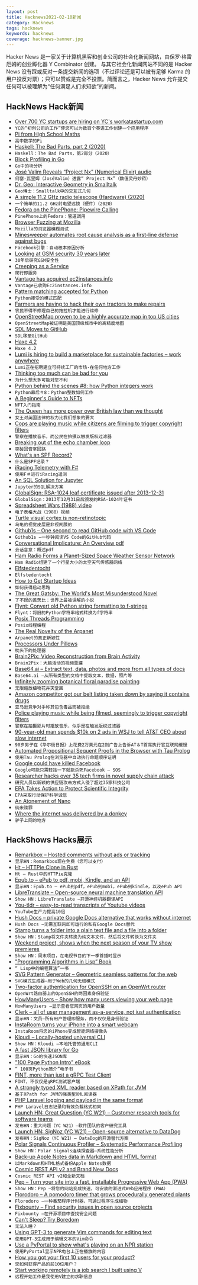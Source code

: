 ```yaml
---
layout: post
title: Hacknews2021-02-10新闻
category: Hacknews
tags: hacknews
keywords: hacknews
coverage: hacknews-banner.jpg
---
```


Hacker News 是一家关于计算机黑客和创业公司的社会化新闻网站，由保罗·格雷厄姆的创业孵化器 Y Combinator 创建。
与其它社会化新闻网站不同的是 Hacker News 没有踩或反对一条提交新闻的选项（不过评论还是可以被有足够 Karma 的用户投反对票）；只可以赞或是完全不投票。简而言之，Hacker News 允许提交任何可以被理解为“任何满足人们求知欲”的新闻。

## HackNews Hack新闻


- [Over 700 YC startups are hiring on YC's workatastartup.com](https://www.workatastartup.com/jobs)
- `YC的“初创公司的工作”使您可以为数百个英语工作创建一个应用程序`
- [Pi from High School Maths](https://theartofmachinery.com/2020/10/26/pi_from_high_school_maths.html)
- `高中数学的Pi`
- [Haskell: The Bad Parts, part 2 (2020)](https://www.snoyman.com/blog/2020/11/haskell-bad-parts-2)
- `Haskell：The Bad Parts，第2部分（2020）`
- [Block Profiling in Go](https://github.com/felixge/go-profiler-notes/blob/main/block.md)
- `Go中的块分析`
- [José Valim Reveals “Project Nx” (Numerical Elixir) audio](https://thinkingelixir.com/podcast-episodes/034-jose-valim-reveals-project-nx/)
- `何塞·瓦里姆（JoséValim）透露“ Project Nx”（数值灵丹妙药）`
- [Dr. Geo: Interactive Geometry in Smalltalk](http://www.drgeo.eu/)
- `Geo博士：Smalltalk中的交互式几何`
- [A simple 11.2 GHz radio telescope (Hardware) (2020)](https://physicsopenlab.org/2020/10/10/a-simple-11-2-ghz-radiotelescope/)
- `一个简单的11.2 GHz射电望远镜（硬件）（2020）`
- [Fedora on the PinePhone: Pipewire Calling](https://odysee.com/@linmob:3/fedora-on-the-pinephone-pipewire-calling:1)
- `PinePhone上的Fedora：管道调用`
- [Browser Fuzzing at Mozilla](https://hacks.mozilla.org/2021/02/browser-fuzzing-at-mozilla/)
- `Mozilla的浏览器模糊测试`
- [Minesweeper automates root cause analysis as a first-line defense against bugs](https://engineering.fb.com/2021/02/09/developer-tools/minesweeper/)
- `Facebook引擎：自动根本原因分析`
- [Looking at GSM security 30 years later](https://harrisonsand.com/gsm-security/)
- `30年后研究GSM安全性`
- [Creeping as a Service](https://every.to/divinations/creeping-as-a-service-craas)
- `爬行即服务`
- [Vantage has acquired ec2instances.info](https://www.vantage.sh/blog/vantage-has-acquired-ec2instances-info)
- `Vantage已收购Ec2instances.info`
- [Pattern matching accepted for Python](https://lwn.net/Articles/845480/)
- `Python接受的模式匹配`
- [Farmers are having to hack their own tractors  to make repairs](https://www.thedrive.com/news/39158/farmers-are-having-to-hack-their-own-tractors-just-to-make-repairs)
- `农民不得不修理自己的拖拉机才能进行维修`
- [OpenStreetMap proven to be a highly accurate map in top US cities](https://eng.lyft.com/how-lyft-discovered-openstreetmap-is-the-freshest-map-for-rideshare-a7a41bf92ec)
- `OpenStreetMap被证明是美国顶级城市中的高精度地图`
- [SDL Moves to GitHub](https://discourse.libsdl.org/t/sdl-moving-to-github/28700/5)
- `SDL移至GitHub`
- [Haxe 4.2](https://community.haxe.org/t/haxe-4-2-0-is-released/2888)
- `Haxe 4.2`
- [Lumi is hiring to build a marketplace for sustainable factories – work anywhere](https://www.lumi.com/jobs)
- `Lumi正在招聘建立可持续工厂的市场-在任何地方工作`
- [Thinking too much can be bad for you](https://www.economist.com/1843/2012/12/29/why-thinking-too-much-can-be-bad-for-you)
- `为什么想太多可能对您不利`
- [Python behind the scenes #8: how Python integers work](https://tenthousandmeters.com/blog/python-behind-the-scenes-8-how-python-integers-work/)
- `Python幕后＃8：Python整数如何工作`
- [A Beginner's Guide to NFTs](https://linda.mirror.xyz/df649d61efb92c910464a4e74ae213c4cab150b9cbcc4b7fb6090fc77881a95d)
- `NFT入门指南`
- [The Queen has more power over British law than we thought](https://www.theguardian.com/commentisfree/2021/feb/08/queen-power-british-law-queens-consent)
- `女王对英国法律的权力比我们想象的要大`
- [Cops are playing music while citizens are filming to trigger copyright filters](https://twitter.com/jason_koebler/status/1359213426740895744)
- `警察在播放音乐，而公民在拍摄以触发版权过滤器`
- [Breaking out of the echo chamber loop](https://www.hunterclarke.me/posts/why-youre-in-an-echo-chamber)
- `突破回音室回路`
- [What's an SPF Record?](https://blog.ohmysmtp.com/blog/whats-an-spf-record/)
- `什么是SPF记录？`
- [iRacing Telemetry with F#](https://markjames.dev/2021-02-09-iracing-telemetry-fsharp/)
- `使用F＃进行iRacing遥测`
- [An SQL Solution for Jupyter](https://blog.jupyter.org/an-sql-solution-for-jupyter-ef4a00a0d925)
- `Jupyter的SQL解决方案`
- [GlobalSign: RSA-1024 leaf certificate issued after 2013-12-31](https://bugzilla.mozilla.org/show_bug.cgi?id=1690807)
- `GlobalSign：2013年12月31日后颁发的RSA-1024叶证书`
- [Spreadsheet Wars (1988) video](https://archive.org/details/CC606_spreadsheet_wars)
- `电子表格大战（1988）视频`
- [Turtle visual cortex is non-retinotopic](https://blog.jordan.matelsky.com/365papers/141/)
- `乌龟的视觉皮层是非视网膜的`
- [Github1s – One second to read GitHub code with VS Code](https://github.com/conwnet/github1s)
- `Github1s –一秒钟阅读VS Code的GitHub代码`
- [Conversational Implicature: An Overview pdf](https://web.stanford.edu/class/linguist236/implicature/materials/ling236-handout-04-02-implicature.pdf)
- `会话含意：概述pdf`
- [Ham Radio Forms a Planet-Sized Space Weather Sensor Network](https://eos.org/features/ham-radio-forms-a-planet-sized-space-weather-sensor-network)
- `Ham Radio组建了一个行星大小的太空天气传感器网络`
- [Elfstedentocht](https://en.wikipedia.org/wiki/Elfstedentocht)
- `Elfstedentocht`
- [How to Get Startup Ideas](https://www.wilburlabs.com/blueprints/how-to-get-startup-ideas)
- `如何获得启动思路`
- [The Great Gatsby: The World's Most Misunderstood Novel](https://www.bbc.com/culture/article/20210209-the-worlds-most-misunderstood-novel)
- `了不起的盖茨比：世界上最被误解的小说`
- [Flynt: Convert old Python string formatting to f-strings](https://github.com/ikamensh/flynt)
- `Flynt：将旧的Python字符串格式转换为f字符串`
- [Posix Threads Programming](https://computing.llnl.gov/tutorials/pthreads/)
- `Posix线程编程`
- [The Real Novelty of the Arpanet](https://twobithistory.org/2021/02/07/arpanet.html)
- `Arpanet的真正新颖性`
- [Processors Under Pillows](https://mr-x.medium.com/processors-under-pillows-e5ca4145a773)
- `枕头下的处理器`
- [Brain2Pix: Video Reconstruction from Brain Activity](https://www.biorxiv.org/content/10.1101/2021.02.02.429430v1)
- `Brain2Pix：大脑活动的视频重建`
- [Base64.ai – Extract text, data, photos and more from all types of docs](http://base64.ai/)
- `Base64.ai –从所有类型的文档中提取文本，数据，照片等`
- [Infinitely zooming botanical floral paradise painting](http://arkadia.xyz/)
- `无限缩放植物花卉天堂画`
- [Amazon competitor got our belt listing taken down by saying it contains drugs](https://travelhead.medium.com/competitor-reported-our-no-buckle-belts-as-containing-a-dea-controlled-substance-and-got-us-e6df903172a3)
- `亚马逊竞争对手称其包含毒品而被拒绝`
- [Police playing music while being filmed, seemingly to trigger copyright filters](https://www.vice.com/en/article/bvxb94/is-this-beverly-hills-cop-playing-sublimes-santeria-to-avoid-being-livestreamed)
- `警察在拍摄影片时播放音乐，似乎是在触发版权过滤器`
- [90-year-old man spends $10k on 2 ads in WSJ to tell AT&T CEO about slow internet](https://www.foxla.com/news/90-year-old-man-spends-10000-on-2-ads-in-wsj-to-tell-att-ceo-about-his-slow-internet-service)
- `90岁男子在《华尔街日报》上花费2万美元在2则广告上告诉AT＆T首席执行官互联网缓慢`
- [Automated Propositional Sequent Proofs in the Browser with Tau Prolog](https://www.philipzucker.com/javascript-automated-proving/)
- `使用Tau Prolog在浏览器中自动执行命题顺序证明`
- [Google could have killed Facebook](https://shaneosullivan.wordpress.com/2020/12/02/the-story-of-how-google-could-have-killed-facebook-with-the-flick-of-a-switch/)
- `Google可能只需轻按一下就能杀死Facebook – SOS`
- [Researcher hacks over 35 tech firms in novel supply chain attack](https://www.bleepingcomputer.com/news/security/researcher-hacks-over-35-tech-firms-in-novel-supply-chain-attack/)
- `研究人员以新颖的供应链攻击方式入侵了超过35家科技公司`
- [EPA Takes Action to Protect Scientific Integrity](https://www.epa.gov/newsreleases/epa-takes-action-protect-scientific-integrity)
- `EPA采取行动保护科学诚信`
- [An Atonement of Nano](https://www.noa-s.org/nano.html)
- `纳米赎罪`
- [Where the internet was delivered by a donkey](https://restofworld.org/2021/delivering-the-internet-by-donkey/)
- `驴子上网的地方`


## HackShows Hacks展示

- [ Remarkbox – Hosted comments without ads or tracking](https://www.remarkbox.com/remarkbox-is-now-pay-what-you-can.html)
- `显示HN：Remarkbox现在免费（您可以支付）`
- [ Ht – HTTPie Clone in Rust](https://github.com/ducaale/ht)
- `Ht – Rust中的HTTPie克隆`
- [ Epub.to – ePub to pdf, mobi, Kindle, and an API](https://epub.to)
- `显示HN：Epub.to – ePub到pdf，ePub到mobi，ePub到kindle，以及ePub API`
- [ LibreTranslate – Open-source neural machine translation API](https://libretranslate.com/)
- `Show HN：LibreTranslate –开源神经机器翻译API`
- [ You-tldr – easy-to-read transcripts of Youtube videos](https://you-tldr.com/)
- `YouTube生产力提高10倍`
- [ Hush Docs – private Google Docs alternative that works without internet](https://demo.hushdocs.com)
- `Hush Docs –无需互联网即可运行的私有Google Docs替代`
- [ Stamp turns a folder into a plain text file and a file into a folder](https://github.com/treenotation/jtree/tree/master/langs/stamp)
- `Show HN：Stamp将文件夹转换为纯文本文件，然后将文件转换为文件夹`
- [ Weekend project, shows when the next season of your TV show premieres](item?id=26066346)
- `Show HN：周末项目，在电视节目的下一季首播时显示`
- [ "Programming Algorithms in Lisp” Book](https://www.apress.com/gp/book/9781484264270)
- `“ Lisp中的编程算法”一书`
- [ SVG Pattern Generator – Geometric seamless patterns for the web](https://www.visiwig.com/patterns/)
- `SVG模式生成器–用于Web的几何无缝模式`
- [ Two-factor authentication for OpenSSH on an OpenWrt router](https://forum.openwrt.org/t/howto-openssh-with-mfa-on-openwrt-19-07-x-using-google-authenticator/88025)
- `OpenWrt路由器上的OpenSSH的两因素身份验证`
- [ HowManyUsers – Show how many users viewing your web page](https://howmanyusers.my.id/)
- `HowManyUsers –显示查看您网页的用户数量`
- [ Clerk – all of user management as-a-service, not just authentication](https://clerk.dev/blog/all-of-user-management-not-just-authentication)
- `显示HN：文员–所有用户管理即服务，而不仅仅是身份验证`
- [ InstaRoom turns your iPhone into a smart webcam](https://instaroom.me/)
- `InstaRoom将您的iPhone变成智能网络摄像头`
- [ Kloudi – Locally-hosted universal CLI](https://kloudi.tech)
- `Show HN：Kloudi –本地托管的通用CLI`
- [ A fast JSON library for Go](https://github.com/goccy/go-json)
- `显示HN：Go的快速JSON库`
- [ "100 Page Python Intro" eBook](https://learnbyexample.github.io/100_page_python_intro/introduction.html)
- `“ 100页Python简介”电子书`
- [ FINT, more than just a gRPC Test Client](http://www.bytesmotion.com/fint/)
- `FINT，不仅仅是gRPC测试客户端`
- [ A strongly typed XML reader based on XPath for JVM](https://github.com/nileshkhaire/BabyCorn)
- `基于XPath for JVM的强类型XML阅读器`
- [ PHP Laravel logging and payload in the same format](https://github.com/Andrew-Kang-G/laravel-final-logger)
- `PHP Laravel日志记录和有效负载格式相同`
- [Launch HN: Great Question (YC W21) – Customer research tools for software teams](item?id=26079141)
- `发布HN：重大问题（YC W21）–软件团队的客户研究工具`
- [Launch HN: SigNoz (YC W21) – Open-source alternative to DataDog](item?id=26079389)
- `发布HN：SigNoz（YC W21）– DataDog的开源替代方案`
- [ Polar Signals Continuous Profiler – Systematic Performance Profiling](https://www.polarsignals.com/blog/posts/2021/02/09/announcing-polar-signals-continuous-profiler/)
- `Show HN：Polar Signals连续探查器–系统性能分析`
- [ Back-up Apple Notes data in Markdown and HTML format](https://apps.apple.com/in/app/exporter/id1099120373?mt=12)
- `以Markdown和HTML格式备份Apple Notes数据`
- [ Cosmic REST API v2 and Brand New Docs](https://www.cosmicjs.com/changelog/announcing-cosmic-rest-api-v2-new-docs)
- `Cosmic REST API v2和全新文档`
- [ Pep – Turn your site into a fast, installable Progressive Web App (PWA)](https://pep.dev/?hn)
- `Show HN：Pep –将您的网站变成快速，可安装的渐进式Web应用程序（PWA）`
- [ Florodoro – A pomodoro timer that grows procedurally generated plants](https://github.com/xiaoxiae/Florodoro)
- `Florodoro –一种番茄程序计时器，可通过程序生成植物`
- [ Fixbounty – Find security issues in open source projects](https://spatcher.io/fixbounty)
- `Fixbounty –在开源项目中查找安全问题`
- [ Can't Sleep? Try Boredom](https://lullby.com/)
- `无法入睡？`
- [ Using GPT-3 to generate Vim commands for editing text](https://jameslu.substack.com/p/using-gpt-3-to-generate-vim-commands)
- `使用GPT-3生成用于编辑文本的Vim命令`
- [ Use a PyPortal to show what's playing on an NPR station](https://github.com/jefforulez/pyportal-npr)
- `使用PyPortal显示NPR电台上正在播放的内容`
- [ How you got your first 10 users for your product?](item?id=26085878)
- `您如何获得产品的前10位用户？`
- [ Start working remotely is a job search I built using V](https://startworkingremotely.com/)
- `远程开始工作是我使用V建立的求职信息`

